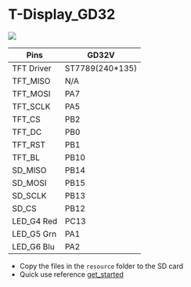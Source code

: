 # T-Display_GD32

![](image/product.jpg)

| Pins       | GD32V           |
| ---------- | --------------- |
| TFT Driver | ST7789(240*135) |
| TFT_MISO   | N/A             |
| TFT_MOSI   | PA7             |
| TFT_SCLK   | PA5             |
| TFT_CS     | PB2             |
| TFT_DC     | PB0             |
| TFT_RST    | PB1             |
| TFT_BL     | PB10            |
| SD_MISO    | PB14            |
| SD_MOSI    | PB15            |
| SD_SCLK    | PB13            |
| SD_CS      | PB12            |
| LED_G4 Red | PC13            |
| LED_G5 Grn | PA1             |
| LED_G6 Blu | PA2             |

- Copy the files in the `resource` folder to the SD card
- Quick use reference [get_started](http://longan.sipeed.com/en/get_started/pio.html)
